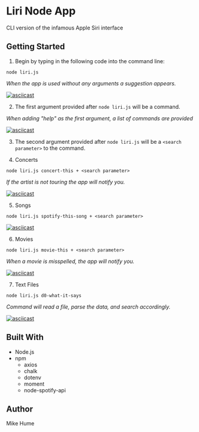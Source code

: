 # Liri Node App
CLI version of the infamous Apple Siri interface

## Getting Started
1. Begin by typing in the following code into the command line:
```
node liri.js
```
*When the app is used without any arguments a suggestion appears.*

[![asciicast](https://asciinema.org/a/rP4pfH06thFyR0I2qmTCepI3n.svg)](https://asciinema.org/a/rP4pfH06thFyR0I2qmTCepI3n)

2. The first argument provided after `node liri.js` will be a command.

*When adding "help" as the first argument, a list of commands are provided*

[![asciicast](https://asciinema.org/a/Ud6cpGLmmKcPo39c03m3jlUDI.svg)](https://asciinema.org/a/Ud6cpGLmmKcPo39c03m3jlUDI)

3. The second argument provided after `node liri.js` will be a `<search parameter>` to the command.

4. Concerts
```
node liri.js concert-this + <search parameter>
```
*If the artist is not touring the app will notify you.*

[![asciicast](https://asciinema.org/a/uqq6dgOZDLl4UYjXDlJCcSayH.svg)](https://asciinema.org/a/uqq6dgOZDLl4UYjXDlJCcSayH)

5. Songs
```
node liri.js spotify-this-song + <search parameter>
```

[![asciicast](https://asciinema.org/a/THQiXKUOsvNQUyW14jV5T2D4e.svg)](https://asciinema.org/a/THQiXKUOsvNQUyW14jV5T2D4e)

6. Movies
```
node liri.js movie-this + <search parameter>
```
*When a movie is misspelled, the app will notify you.*

[![asciicast](https://asciinema.org/a/q1i1dZG4wXJ7inwLnE4r2B8fM.svg)](https://asciinema.org/a/q1i1dZG4wXJ7inwLnE4r2B8fM)

7. Text Files
```
node liri.js d0-what-it-says
```

*Command will read a file, parse the data, and search accordingly.*
    
[![asciicast](https://asciinema.org/a/7P2MAK1niym3yC7cJg20N3Lir.svg)](https://asciinema.org/a/7P2MAK1niym3yC7cJg20N3Lir)


## Built With
* Node.js
* npm
    * axios
    * chalk
    * dotenv
    * moment
    * node-spotify-api

## Author
Mike Hume